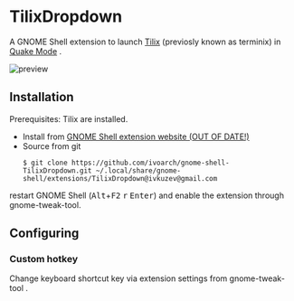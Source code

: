 # TilixDropdown

A GNOME Shell extension to launch [Tilix](https://github.com/gnunn1/tilix) (previosly known as terminix) in [Quake Mode](https://github.com/gnunn1/tilix/wiki/Quake-Mode) . 

![preview](https://extensions.gnome.org/extension-data/screenshots/screenshot_1185_q80lMt6.png)

## Installation

Prerequisites: Tilix are installed.

* Install from [GNOME Shell extension website (OUT OF DATE!)](https://extensions.gnome.org/extension/1185/tilix-dropdown/)
* Source from git
  ```
  $ git clone https://github.com/ivoarch/gnome-shell-TilixDropdown.git ~/.local/share/gnome-shell/extensions/TilixDropdown@ivkuzev@gmail.com
  ```
restart GNOME Shell (<kbd>Alt</kbd>+<kbd>F2</kbd> <kbd>r</kbd> <kbd>Enter</kbd>) and enable the extension through gnome-tweak-tool.

## Configuring

### Custom hotkey

Change keyboard shortcut key via extension settings from gnome-tweak-tool .
